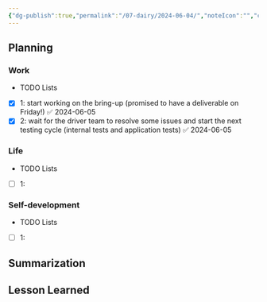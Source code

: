 ```yaml
---
{"dg-publish":true,"permalink":"/07-dairy/2024-06-04/","noteIcon":"","created":"2024-06-04T04:58:51.720+02:00","updated":"2024-06-05T06:10:20.581+02:00"}
---
```


## Planning 
### Work
- TODO Lists
- [x] 1: start working on the bring-up (promised to have a deliverable on Friday!) ✅ 2024-06-05
- [x] 2: wait for the driver team to resolve some issues and start the next testing cycle (internal tests and application tests) ✅ 2024-06-05
### Life
- TODO Lists
- [ ] 1:
### Self-development
- TODO Lists
- [ ] 1:
## Summarization

## Lesson Learned
